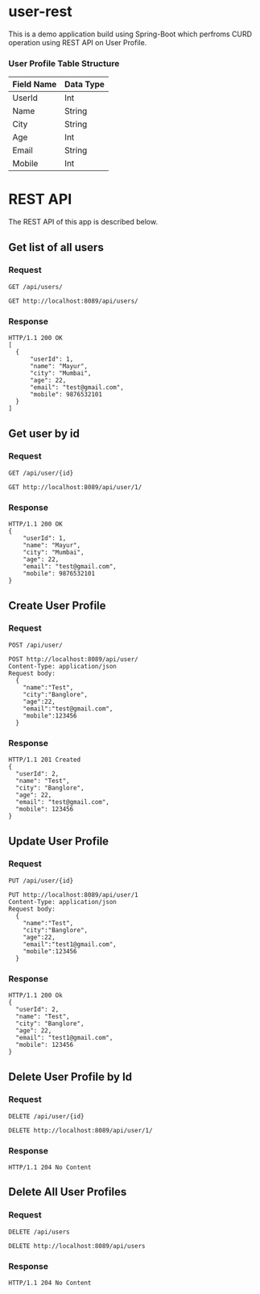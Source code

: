 # user-rest

This is a demo application build using Spring-Boot which perfroms CURD operation using REST API on User Profile.


### User Profile Table Structure

| Field Name | Data Type |
| ---------- | --------- |
| UserId     | Int       |
| Name       | String    |
| City       | String    |
| Age        | Int       |
| Email      | String    |
| Mobile     | Int       |


# REST API

The REST API of this app is described below.
 
## Get list of all users

### Request

`GET /api/users/`

    GET http://localhost:8089/api/users/

### Response

    HTTP/1.1 200 OK
    [
      {
          "userId": 1,
          "name": "Mayur",
          "city": "Mumbai",
          "age": 22,
          "email": "test@gmail.com",
          "mobile": 9876532101
      }
    ] 

## Get user by id

### Request

`GET /api/user/{id}`

    GET http://localhost:8089/api/user/1/

### Response

    HTTP/1.1 200 OK
    {
        "userId": 1,
        "name": "Mayur",
        "city": "Mumbai",
        "age": 22,
        "email": "test@gmail.com",
        "mobile": 9876532101
    }
    
## Create User Profile

### Request

`POST /api/user/`

    POST http://localhost:8089/api/user/
    Content-Type: application/json
    Request body:
      {
        "name":"Test",
        "city":"Banglore",
        "age":22,
        "email":"test@gmail.com",
        "mobile":123456
      }

### Response

    HTTP/1.1 201 Created
    {
      "userId": 2,
      "name": "Test",
      "city": "Banglore",
      "age": 22,
      "email": "test@gmail.com",
      "mobile": 123456
    }

## Update User Profile

### Request

`PUT /api/user/{id}`

    PUT http://localhost:8089/api/user/1
    Content-Type: application/json
    Request body:
      {
        "name":"Test",
        "city":"Banglore",
        "age":22,
        "email":"test1@gmail.com",
        "mobile":123456
      }

### Response

    HTTP/1.1 200 Ok
    {
      "userId": 2,
      "name": "Test",
      "city": "Banglore",
      "age": 22,
      "email": "test1@gmail.com",
      "mobile": 123456
    }


## Delete User Profile by Id

### Request

`DELETE /api/user/{id}`

    DELETE http://localhost:8089/api/user/1/

### Response

    HTTP/1.1 204 No Content


## Delete All User Profiles 

### Request

`DELETE /api/users`

    DELETE http://localhost:8089/api/users

### Response

    HTTP/1.1 204 No Content
    

